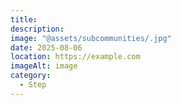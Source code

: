 ```yaml
---
title:
description:
image: "@assets/subcommunities/.jpg"
date: 2025-08-06
location: https://example.com
imageAlt: image
category:
  - Step
---
```

